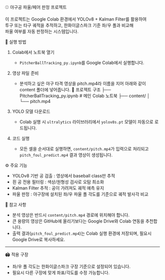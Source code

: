 ⚾ 야구공 파울/페어 판정 프로젝트

이 프로젝트는 Google Colab 환경에서 YOLOv8 + Kalman Filter를 활용하여  
투구 또는 타구 궤적을 추적하고, 한화이글스파크 기준 좌/우 폴과 비교해  
파울 여부를 자동 판정하는 시스템입니다.


🚀 실행 방법

1. Colab에서 노트북 열기
   - `PitcherBallTracking_py.ipynb`를 Google Colab에서 실행합니다.

2. 영상 파일 준비
   - 분석하고 싶은 야구 타격 영상을 pitch.mp4라 이름을 지어 아래와 같이 content 폴더에 넣어줍니다.
  📂 프로젝트 구조
  ├── PitcherBallTracking_py.ipynb # 메인 Colab 노트북
  ├── content/
  │ └── pitch.mp4 


3. YOLO 모델 다운로드
   - Colab 실행 시 `ultralytics` 라이브러리에서 `yolov8s.pt` 모델이 자동으로 로드됩니다.

4. 코드 실행 
   - 모든 셀을 순서대로 실행하면, `content/pitch.mp4`가 입력으로 처리되고  
     `pitch_foul_predict.mp4` 결과 영상이 생성됩니다.


⚙ 주요 기능
- YOLOv8 기반 공 검출 
  : 영상에서 baseball class만 추적  
-  흰 공 전용 필터링
  : 색상/원형성 검사로 오탐 최소화  
-  Kalman Filter 추적
  : 공이 가려져도 궤적 예측 유지  
-  파울 판정 
  : 야구장에 설치된 좌/우 파울 폴 각도를 기준으로 궤적 발사각 비교  


📌 참고 사항
- 분석 영상은 반드시 `content/pitch.mp4` 경로에 위치해야 합니다.  
- 큰 용량의 영상은 GitHub에 올리기보다는 Google Drive와 Colab 연동을 추천합니다.  
- 출력 결과(`pitch_foul_predict.mp4`)는 Colab 실행 환경에 저장되며, 필요시 Google Drive로 복사하세요.  

---

 🏟 적용 구장
- 좌/우 폴 각도는 한화이글스파크 구장 기준으로 설정되어 있습니다.  
- 필요시 다른 구장에 맞게 좌표/각도를 수정 가능합니다.  
